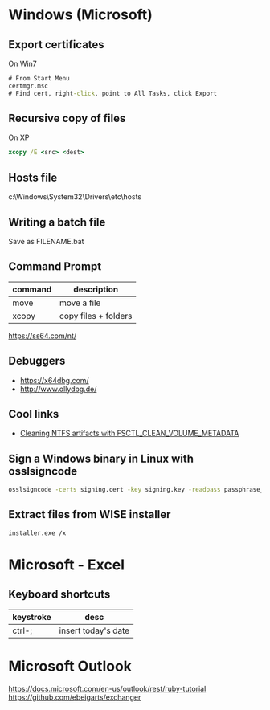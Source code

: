 # Windows (Microsoft)

## Export certificates

On Win7

```cmd
# From Start Menu
certmgr.msc
# Find cert, right-click, point to All Tasks, click Export
```

## Recursive copy of files

On XP

```cmd
xcopy /E <src> <dest>
```

## Hosts file

c:\Windows\System32\Drivers\etc\hosts

## Writing a batch file

Save as FILENAME.bat

## Command Prompt

command | description
---     | ---
move    | move a file
xcopy   | copy files + folders

<https://ss64.com/nt/>

## Debuggers

* https://x64dbg.com/
* http://www.ollydbg.de/

## Cool links

* [Cleaning NTFS artifacts with
  FSCTL_CLEAN_VOLUME_METADATA](https://medium.com/@grzegorztworek/cleaning-ntfs-artifacts-with-fsctl-clean-volume-metadata-bd29afef290c)


## Sign a Windows binary in Linux with osslsigncode

```bash
osslsigncode -certs signing.cert -key signing.key -readpass passphrase_file -in unsigned_binary.exe -out signed_binary.exe -h sha256
```



## Extract files from WISE installer

```shell
installer.exe /x
```
# Microsoft - Excel
## Keyboard shortcuts

keystroke | desc
---       | ---
ctrl-;    | insert today's date


# Microsoft Outlook

https://docs.microsoft.com/en-us/outlook/rest/ruby-tutorial
https://github.com/ebeigarts/exchanger
